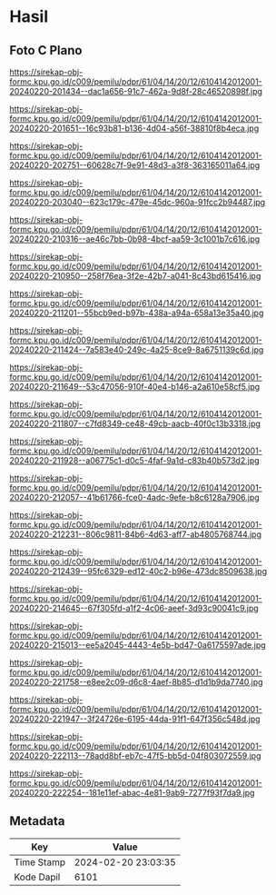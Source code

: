 # Hasil

## Foto C Plano

https://sirekap-obj-formc.kpu.go.id/c009/pemilu/pdpr/61/04/14/20/12/6104142012001-20240220-201434--dac1a656-91c7-462a-9d8f-28c46520898f.jpg

https://sirekap-obj-formc.kpu.go.id/c009/pemilu/pdpr/61/04/14/20/12/6104142012001-20240220-201651--16c93b81-b136-4d04-a56f-38810f8b4eca.jpg

https://sirekap-obj-formc.kpu.go.id/c009/pemilu/pdpr/61/04/14/20/12/6104142012001-20240220-202751--60628c7f-9e91-48d3-a3f8-363165011a64.jpg

https://sirekap-obj-formc.kpu.go.id/c009/pemilu/pdpr/61/04/14/20/12/6104142012001-20240220-203040--623c179c-479e-45dc-960a-91fcc2b94487.jpg

https://sirekap-obj-formc.kpu.go.id/c009/pemilu/pdpr/61/04/14/20/12/6104142012001-20240220-210316--ae46c7bb-0b98-4bcf-aa59-3c1001b7c616.jpg

https://sirekap-obj-formc.kpu.go.id/c009/pemilu/pdpr/61/04/14/20/12/6104142012001-20240220-210950--258f76ea-3f2e-42b7-a041-8c43bd615416.jpg

https://sirekap-obj-formc.kpu.go.id/c009/pemilu/pdpr/61/04/14/20/12/6104142012001-20240220-211201--55bcb9ed-b97b-438a-a94a-658a13e35a40.jpg

https://sirekap-obj-formc.kpu.go.id/c009/pemilu/pdpr/61/04/14/20/12/6104142012001-20240220-211424--7a583e40-249c-4a25-8ce9-8a6751139c6d.jpg

https://sirekap-obj-formc.kpu.go.id/c009/pemilu/pdpr/61/04/14/20/12/6104142012001-20240220-211649--53c47056-910f-40e4-b146-a2a610e58cf5.jpg

https://sirekap-obj-formc.kpu.go.id/c009/pemilu/pdpr/61/04/14/20/12/6104142012001-20240220-211807--c7fd8349-ce48-49cb-aacb-40f0c13b3318.jpg

https://sirekap-obj-formc.kpu.go.id/c009/pemilu/pdpr/61/04/14/20/12/6104142012001-20240220-211928--a06775c1-d0c5-4faf-9a1d-c83b40b573d2.jpg

https://sirekap-obj-formc.kpu.go.id/c009/pemilu/pdpr/61/04/14/20/12/6104142012001-20240220-212057--41b61766-fce0-4adc-9efe-b8c6128a7906.jpg

https://sirekap-obj-formc.kpu.go.id/c009/pemilu/pdpr/61/04/14/20/12/6104142012001-20240220-212231--806c9811-84b6-4d63-aff7-ab4805768744.jpg

https://sirekap-obj-formc.kpu.go.id/c009/pemilu/pdpr/61/04/14/20/12/6104142012001-20240220-212439--95fc6329-ed12-40c2-b96e-473dc8509638.jpg

https://sirekap-obj-formc.kpu.go.id/c009/pemilu/pdpr/61/04/14/20/12/6104142012001-20240220-214645--67f305fd-a1f2-4c06-aeef-3d93c90041c9.jpg

https://sirekap-obj-formc.kpu.go.id/c009/pemilu/pdpr/61/04/14/20/12/6104142012001-20240220-215013--ee5a2045-4443-4e5b-bd47-0a6175597ade.jpg

https://sirekap-obj-formc.kpu.go.id/c009/pemilu/pdpr/61/04/14/20/12/6104142012001-20240220-221758--e8ee2c09-d6c8-4aef-8b85-d1d1b9da7740.jpg

https://sirekap-obj-formc.kpu.go.id/c009/pemilu/pdpr/61/04/14/20/12/6104142012001-20240220-221947--3f24726e-6195-44da-91f1-647f356c548d.jpg

https://sirekap-obj-formc.kpu.go.id/c009/pemilu/pdpr/61/04/14/20/12/6104142012001-20240220-222113--78add8bf-eb7c-47f5-bb5d-04f803072559.jpg

https://sirekap-obj-formc.kpu.go.id/c009/pemilu/pdpr/61/04/14/20/12/6104142012001-20240220-222254--181e11ef-abac-4e81-9ab9-7277f93f7da9.jpg


## Metadata

| Key        | Value               |
| ---------- | ------------------- |
| Time Stamp | 2024-02-20 23:03:35 |
| Kode Dapil | 6101                |



